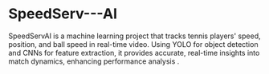 # SpeedServ---AI
SpeedServAI is a machine learning project that tracks tennis players' speed, position, and ball speed in real-time video. Using YOLO for object detection and CNNs for feature extraction, it provides accurate, real-time insights into match dynamics, enhancing performance analysis . 
